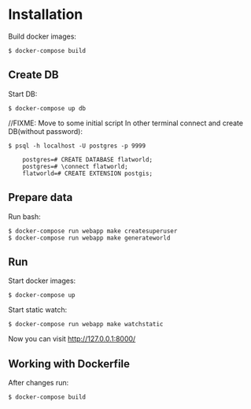 # Installation

Build docker images:

    $ docker-compose build

## Create DB

Start DB:

    $ docker-compose up db

//FIXME: Move to some initial script
In other terminal connect and create DB(without password):

    $ psql -h localhost -U postgres -p 9999

        postgres=# CREATE DATABASE flatworld;
        postgres=# \connect flatworld;
        flatworld=# CREATE EXTENSION postgis;

## Prepare data

Run bash:

    $ docker-compose run webapp make createsuperuser
    $ docker-compose run webapp make generateworld

## Run

Start docker images:

    $ docker-compose up

Start static watch:

    $ docker-compose run webapp make watchstatic

Now you can visit http://127.0.0.1:8000/

## Working with Dockerfile

After changes run:

    $ docker-compose build
